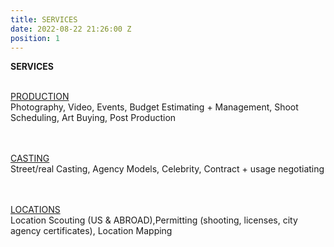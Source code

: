```yaml
---
title: SERVICES
date: 2022-08-22 21:26:00 Z
position: 1
---
```


**SERVICES**<br><br>

<u>PRODUCTION</u><br>
Photography, Video, Events, Budget Estimating + Management, Shoot Scheduling, Art Buying, Post Production

<br><br><u>CASTING</u><br>
Street/real Casting, Agency Models, Celebrity, Contract + usage negotiating

<br><br><u>LOCATIONS</u><br>
Location Scouting (US & ABROAD),Permitting (shooting, licenses, city agency certificates), Location Mapping